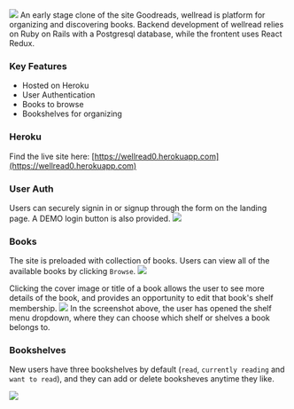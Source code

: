 <img src="https://i.imgur.com/WRhUnSb.png" />
An early stage clone of the site Goodreads, wellread is platform for organizing and discovering books. Backend development of wellread relies on Ruby on Rails with a Postgresql database, while the frontent uses React Redux. 

### Key Features
- Hosted on Heroku
- User Authentication
- Books to browse
- Bookshelves for organizing

### Heroku
Find the live site here:
[https://wellread0.herokuapp.com](https://wellread0.herokuapp.com)

### User Auth
Users can securely signin in or signup through the form on the landing page. A DEMO login button is also provided.
<img src="https://i.imgur.com/3HaZY2b.png" />

### Books
The site is preloaded with collection of books. Users can view all of the available books by clicking `Browse`. 
<img src="https://i.imgur.com/qMltUHT.png" />

Clicking the cover image or title of a book allows the user to see more details of the book, and provides an opportunity to edit that book's shelf membership.
<img src="https://i.imgur.com/4WR9sR7.png" />
In the screenshot above, the user has opened the shelf menu dropdown, where they can choose which shelf or shelves a book belongs to.

### Bookshelves
New users have three bookshelves by default (`read`, `currently reading` and `want to read`), and they can add or delete booksheves anytime they like.

<img src="https://i.imgur.com/EPvhWAG.png" />
